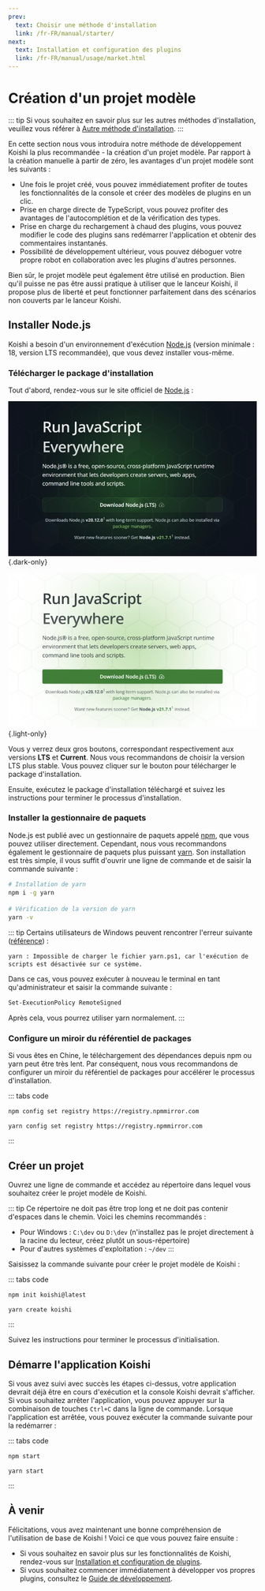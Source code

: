 ```yaml
---
prev:
  text: Choisir une méthode d'installation
  link: /fr-FR/manual/starter/
next:
  text: Installation et configuration des plugins
  link: /fr-FR/manual/usage/market.html
---
```


# Création d'un projet modèle

::: tip
Si vous souhaitez en savoir plus sur les autres méthodes d'installation, veuillez vous référer à [Autre méthode d'installation](./index.md).
:::

En cette section nous vous introduira notre méthode de développement Koishi la plus recommandée - la création d'un projet modèle. Par rapport à la création manuelle à partir de zéro, les avantages d'un projet modèle sont les suivants :

- Une fois le projet créé, vous pouvez immédiatement profiter de toutes les fonctionnalités de la console et créer des modèles de plugins en un clic.
- Prise en charge directe de TypeScript, vous pouvez profiter des avantages de l'autocomplétion et de la vérification des types.
- Prise en charge du rechargement à chaud des plugins, vous pouvez modifier le code des plugins sans redémarrer l'application et obtenir des commentaires instantanés.
- Possibilité de développement ultérieur, vous pouvez déboguer votre propre robot en collaboration avec les plugins d'autres personnes.

Bien sûr, le projet modèle peut également être utilisé en production. Bien qu'il puisse ne pas être aussi pratique à utiliser que le lanceur Koishi, il propose plus de liberté et peut fonctionner parfaitement dans des scénarios non couverts par le lanceur Koishi.

## Installer Node.js

Koishi a besoin d'un environnement d'exécution [Node.js](https://nodejs.org/) (version minimale : 18, version LTS recommandée), que vous devez installer vous-même.

### Télécharger le package d'installation

Tout d'abord, rendez-vous sur le site officiel de [Node.js](https://nodejs.org/) :

![home](/manual/nodejs/home-dark.webp) {.dark-only}

![home](/manual/nodejs/home-light.webp) {.light-only}

Vous y verrez deux gros boutons, correspondant respectivement aux versions **LTS** et **Current**. Nous vous recommandons de choisir la version LTS plus stable. Vous pouvez cliquer sur le bouton pour télécharger le package d'installation.

Ensuite, exécutez le package d'installation téléchargé et suivez les instructions pour terminer le processus d'installation.

### Installer la gestionnaire de paquets

Node.js est publié avec un gestionnaire de paquets appelé [npm](https://www.npmjs.com/), que vous pouvez utiliser directement. Cependant, nous vous recommandons également le gestionnaire de paquets plus puissant [yarn](https://classic.yarnpkg.com/). Son installation est très simple, il vous suffit d'ouvrir une ligne de commande et de saisir la commande suivante :

```sh
# Installation de yarn
npm i -g yarn

# Vérification de la version de yarn
yarn -v
```

::: tip
Certains utilisateurs de Windows peuvent rencontrer l'erreur suivante ([référence](https://learn.microsoft.com/zh-cn/powershell/module/microsoft.powershell.core/about/about_execution_policies)) :

```text
yarn : Impossible de charger le fichier yarn.ps1, car l'exécution de scripts est désactivée sur ce système.
```

Dans ce cas, vous pouvez exécuter à nouveau le terminal en tant qu'administrateur et saisir la commande suivante :

```sh
Set-ExecutionPolicy RemoteSigned
```

Après cela, vous pourrez utiliser yarn normalement.
:::

### Configure un miroir du référentiel de packages

Si vous êtes en Chine, le téléchargement des dépendances depuis npm ou yarn peut être très lent. Par conséquent, nous vous recommandons de configurer un miroir du référentiel de packages pour accélérer le processus d'installation.

::: tabs code
```npm
npm config set registry https://registry.npmmirror.com
```
```yarn
yarn config set registry https://registry.npmmirror.com
```
:::

## Créer un projet

Ouvrez une ligne de commande et accédez au répertoire dans lequel vous souhaitez créer le projet modèle de Koishi.

::: tip
Ce répertoire ne doit pas être trop long et ne doit pas contenir d'espaces dans le chemin. Voici les chemins recommandés :

- Pour Windows : `C:\dev` ou `D:\dev` (n'installez pas le projet directement à la racine du lecteur, créez plutôt un sous-répertoire)
- Pour d'autres systèmes d'exploitation : `~/dev`
:::

Saisissez la commande suivante pour créer le projet modèle de Koishi :

::: tabs code
```npm
npm init koishi@latest
```
```yarn
yarn create koishi
```
:::

Suivez les instructions pour terminer le processus d'initialisation.

## Démarre l'application Koishi

Si vous avez suivi avec succès les étapes ci-dessus, votre application devrait déjà être en cours d'exécution et la console Koishi devrait s'afficher. Si vous souhaitez arrêter l'application, vous pouvez appuyer sur la combinaison de touches `Ctrl+C` dans la ligne de commande. Lorsque l'application est arrêtée, vous pouvez exécuter la commande suivante pour la redémarrer :

::: tabs code
```npm
npm start
```
```yarn
yarn start
```
:::

## À venir

Félicitations, vous avez maintenant une bonne compréhension de l'utilisation de base de Koishi ! Voici ce que vous pouvez faire ensuite :

- Si vous souhaitez en savoir plus sur les fonctionnalités de Koishi, rendez-vous sur [Installation et configuration de plugins](../usage/market.md).
- Si vous souhaitez commencer immédiatement à développer vos propres plugins, consultez le [Guide de développement](../../guide/index.md).

